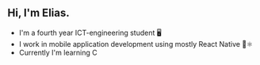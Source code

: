 ## Hi, I'm Elias.

* I'm a fourth year ICT-engineering student 🖥️
* I work in mobile application development using mostly React Native 📱⚛️
* Currently I'm learning C 

<!--
**Elihu-beep/Elihu-beep** is a ✨ _special_ ✨ repository because its `README.md` (this file) appears on your GitHub profile.

-->
